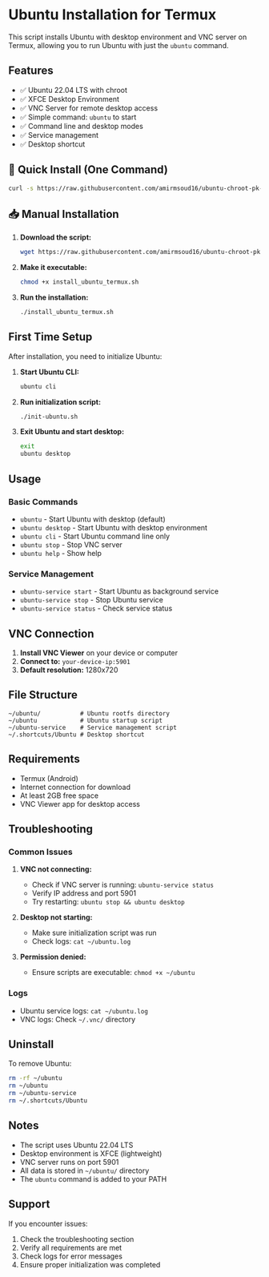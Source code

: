 # Ubuntu Installation for Termux

This script installs Ubuntu with desktop environment and VNC server on Termux, allowing you to run Ubuntu with just the `ubuntu` command.

## Features

- ✅ Ubuntu 22.04 LTS with chroot
- ✅ XFCE Desktop Environment
- ✅ VNC Server for remote desktop access
- ✅ Simple command: `ubuntu` to start
- ✅ Command line and desktop modes
- ✅ Service management
- ✅ Desktop shortcut

## 🚀 Quick Install (One Command)

```bash
curl -s https://raw.githubusercontent.com/amirmsoud16/ubuntu-chroot-pk-/main/quick_install.sh | bash
```

## 📥 Manual Installation

1. **Download the script:**
   ```bash
   wget https://raw.githubusercontent.com/amirmsoud16/ubuntu-chroot-pk-/main/install_ubuntu_termux.sh
   ```

2. **Make it executable:**
   ```bash
   chmod +x install_ubuntu_termux.sh
   ```

3. **Run the installation:**
   ```bash
   ./install_ubuntu_termux.sh
   ```

## First Time Setup

After installation, you need to initialize Ubuntu:

1. **Start Ubuntu CLI:**
   ```bash
   ubuntu cli
   ```

2. **Run initialization script:**
   ```bash
   ./init-ubuntu.sh
   ```

3. **Exit Ubuntu and start desktop:**
   ```bash
   exit
   ubuntu desktop
   ```

## Usage

### Basic Commands

- `ubuntu` - Start Ubuntu with desktop (default)
- `ubuntu desktop` - Start Ubuntu with desktop environment
- `ubuntu cli` - Start Ubuntu command line only
- `ubuntu stop` - Stop VNC server
- `ubuntu help` - Show help

### Service Management

- `ubuntu-service start` - Start Ubuntu as background service
- `ubuntu-service stop` - Stop Ubuntu service
- `ubuntu-service status` - Check service status

## VNC Connection

1. **Install VNC Viewer** on your device or computer
2. **Connect to:** `your-device-ip:5901`
3. **Default resolution:** 1280x720

## File Structure

```
~/ubuntu/           # Ubuntu rootfs directory
~/ubuntu            # Ubuntu startup script
~/ubuntu-service    # Service management script
~/.shortcuts/Ubuntu # Desktop shortcut
```

## Requirements

- Termux (Android)
- Internet connection for download
- At least 2GB free space
- VNC Viewer app for desktop access

## Troubleshooting

### Common Issues

1. **VNC not connecting:**
   - Check if VNC server is running: `ubuntu-service status`
   - Verify IP address and port 5901
   - Try restarting: `ubuntu stop && ubuntu desktop`

2. **Desktop not starting:**
   - Make sure initialization script was run
   - Check logs: `cat ~/ubuntu.log`

3. **Permission denied:**
   - Ensure scripts are executable: `chmod +x ~/ubuntu`

### Logs

- Ubuntu service logs: `cat ~/ubuntu.log`
- VNC logs: Check `~/.vnc/` directory

## Uninstall

To remove Ubuntu:

```bash
rm -rf ~/ubuntu
rm ~/ubuntu
rm ~/ubuntu-service
rm ~/.shortcuts/Ubuntu
```

## Notes

- The script uses Ubuntu 22.04 LTS
- Desktop environment is XFCE (lightweight)
- VNC server runs on port 5901
- All data is stored in `~/ubuntu/` directory
- The `ubuntu` command is added to your PATH

## Support

If you encounter issues:
1. Check the troubleshooting section
2. Verify all requirements are met
3. Check logs for error messages
4. Ensure proper initialization was completed 
